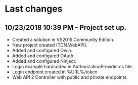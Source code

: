 # Last changes
## 10/23/2018 10:39 PM - Project set up.

- Created a solution in VS2015 Community Edition.
- New project created (TCN.WebAPI).
- Added and configured Owin.
- Added and configured OAuth.
- Added and configured Ninject.
- Login example hardcoded in AuthorizationProvider.cs file.
- Login endpoint created in %URL%/token
- Web API 2 Controller with public and private endpoints.